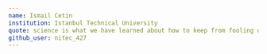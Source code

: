```yaml
---
name: Ismail Cetin
institution: Istanbul Technical University
quote: science is what we have learned about how to keep from fooling ourselves
github_user: nitec_427
---
```


